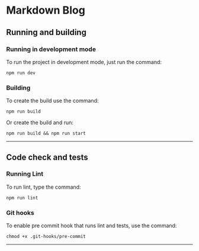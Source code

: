 # Markdown Blog

## Running and building

### Running in development mode

To run the project in development mode, just run the command:

`npm run dev`

### Building

To create the build use the command:

`npm run build`

Or create the build and run:

`npm run build && npm run start`

---
## Code check and tests

### Running Lint

To run lint, type the command:

`npm run lint`

### Git hooks

To enable pre commit hook that runs lint and tests, use the command:

`chmod +x .git-hooks/pre-commit`

---